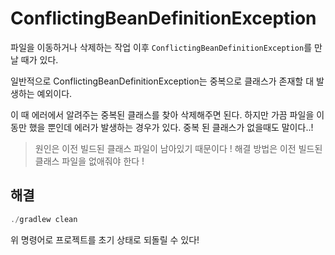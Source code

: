 # ConflictingBeanDefinitionException
파일을 이동하거나 삭제하는 작업 이후 `ConflictingBeanDefinitionException`를 만날 때가 있다.

일반적으로 ConflictingBeanDefinitionException는 중복으로 클래스가 존재할 대 발생하는 예외이다. 

이 때 에러에서 알려주는 중복된 클래스를 찾아 삭제해주면 된다. 하지만 가끔 파일을 이동만 했을 뿐인데 에러가 발생하는 경우가 있다. 중복 된 클래스가 없을때도 말이다..!

> 원인은 이전 빌드된 클래스 파일이 남아있기 때문이다 !
> 해결 방법은 이전 빌드된 클래스 파일을 없애줘야 한다 !


## 해결
```java
./gradlew clean
```

위 명령어로 프로젝트를 초기 상태로 되돌릴 수 있다!